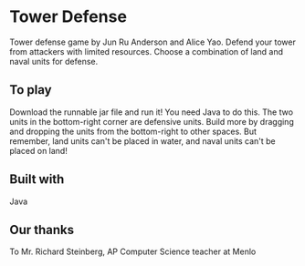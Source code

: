 # Tower Defense
Tower defense game by Jun Ru Anderson and Alice Yao. Defend your tower from attackers with limited resources. Choose a combination of land and naval units for defense.

## To play
Download the runnable jar file and run it! You need Java to do this.
The two units in the bottom-right corner are defensive units. Build more by dragging and dropping the units from the bottom-right to other spaces. But remember, land units can't be placed in water, and naval units can't be placed on land!

## Built with
Java

## Our thanks
To Mr. Richard Steinberg, AP Computer Science teacher at Menlo
